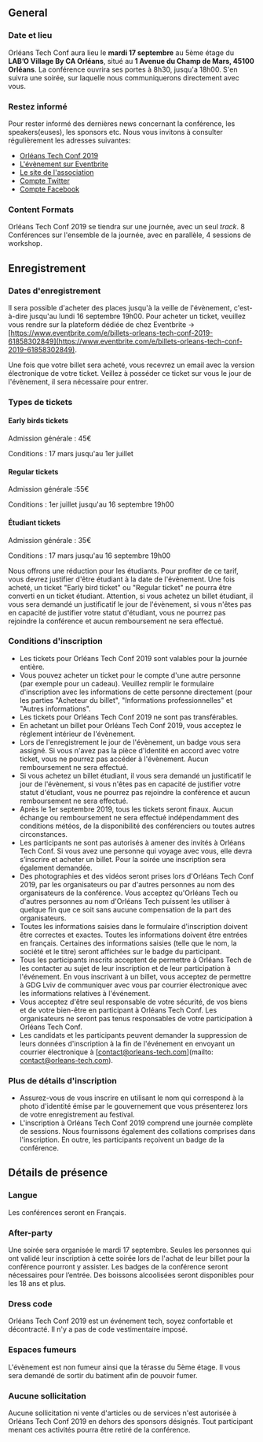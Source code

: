 ## General

### Date et lieu

Orléans Tech Conf aura lieu le **mardi 17 septembre** au 5ème étage du **LAB’O Village By CA Orléans**, situé au **1 Avenue du Champ de Mars, 45100 Orléans**. La conférence ouvrira ses portes à 8h30, jusqu'a 18h00. S'en suivra une soirée, sur laquelle nous communiquerons directement avec vous.

### Restez informé

Pour rester informé des dernières news concernant la conférence, les speakers(euses), les sponsors etc. Nous vous invitons à consulter régulièrement les adresses suivantes:

* [Orléans Tech Conf 2019](https://orleans-tech-conf.com/)
* [L'évènement sur Eventbrite](https://www.eventbrite.com/e/billets-orleans-tech-conf-2019-61858302849)
* [Le site de l'association](https://orleans-tech.com)
* [Compte Twitter](https://twitter.com/orleans_tech)
* [Compte Facebook](https://www.facebook.com/orleanstech/)

### Content Formats

Orléans Tech Conf 2019 se tiendra sur une journée, avec un seul _track_. 8 Conférences sur l'ensemble de la journée, avec en parallèle, 4 sessions de workshop.
  
## Enregistrement

### Dates d'enregistrement

Il sera possible d'acheter des places jusqu'à la veille de l'évènement, c'est-à-dire jusqu'au lundi 16 septembre 19h00. Pour acheter un ticket, veuillez vous rendre sur la plateform dédiée de chez Eventbrite -> [https://www.eventbrite.com/e/billets-orleans-tech-conf-2019-61858302849](https://www.eventbrite.com/e/billets-orleans-tech-conf-2019-61858302849). 

Une fois que votre billet sera acheté, vous recevrez un email avec la version électronique de votre ticket. Veillez à posséder ce ticket sur vous le jour de l'évènement, il sera nécessaire pour entrer.

### Types de tickets

#### **Early birds tickets**

Admission générale : 45€

Conditions : 17 mars jusqu'au 1er juillet

#### **Regular tickets**

Admission générale :55€

Conditions : 1er juillet jusqu'au 16 septembre 19h00

#### **Étudiant tickets**

Admission générale : 35€

Conditions : 17 mars jusqu'au 16 septembre 19h00

Nous offrons une réduction pour les étudiants. Pour profiter de ce tarif, vous devrez justifier d'être étudiant à la date de l'évènement. Une fois acheté, un ticket "Early bird ticket" ou "Regular ticket" ne pourra être converti en un ticket étudiant. Attention, si vous achetez un billet étudiant, il vous sera demandé un justificatif le jour de l'évènement, si vous n'êtes pas en capacité de justifier votre statut d'étudiant, vous ne pourrez pas rejoindre la conférence et aucun remboursement ne sera effectué.

### Conditions d'inscription

- Les tickets pour Orléans Tech Conf 2019 sont valables pour la journée entière. 
- Vous pouvez acheter un ticket pour le compte d'une autre personne (par exemple pour un cadeau). Veuillez remplir le formulaire d'inscription avec les informations de cette personne directement (pour les parties "Acheteur du billet", "Informations professionnelles" et "Autres informations".
- Les tickets pour Orléans Tech Conf 2019 ne sont pas transférables. 
- En achetant un billet pour Orléans Tech Conf 2019, vous acceptez le réglement intérieur de l'évènement. 
- Lors de l'enregistrement le jour de l'évènement, un badge vous sera assigné. Si vous n'avez pas la pièce d'identité en accord avec votre ticket, vous ne pourrez pas accéder à l'évènement. Aucun remboursement ne sera effectué. 
- Si vous achetez un billet étudiant, il vous sera demandé un justificatif le jour de l'évènement, si vous n'êtes pas en capacité de justifier votre statut d'étudiant, vous ne pourrez pas rejoindre la conférence et aucun remboursement ne sera effectué. 
- Après le 1er septembre 2019, tous les tickets seront finaux. Aucun échange ou remboursement ne sera effectué indépendamment des conditions météos, de la disponibilité des conférenciers ou toutes autres circonstances. 
- Les participants ne sont pas autorisés à amener des invités à Orléans Tech Conf. Si vous avez une personne qui voyage avec vous, elle devra s’inscrire et acheter un billet. Pour la soirée une inscription sera également demandée.
- Des photographies et des vidéos seront prises lors d'Orléans Tech Conf 2019, par les organisateurs ou par d'autres personnes au nom des organisateurs de la conférence. Vous acceptez qu'Orléans Tech ou d'autres personnes au nom d'Orléans Tech puissent les utiliser à quelque fin que ce soit sans aucune compensation de la part des organisateurs.
- Toutes les informations saisies dans le formulaire d'inscription doivent être correctes et exactes. Toutes les informations doivent être entrées en français. Certaines des informations saisies (telle que le nom, la société et le titre) seront affichées sur le badge du participant.
- Tous les participants inscrits acceptent de permettre à Orléans Tech de les contacter au sujet de leur inscription et de leur participation à l'événement. En vous inscrivant à un billet, vous acceptez de permettre à GDG Lviv de communiquer avec vous par courrier électronique avec les informations relatives à l'événement.
- Vous acceptez d'être seul responsable de votre sécurité, de vos biens et de votre bien-être en participant à Orléans Tech Conf. Les organisateurs ne seront pas tenus responsables de votre participation à Orléans Tech Conf.
- Les candidats et les participants peuvent demander la suppression de leurs données d'inscription à la fin de l'événement en envoyant un courrier électronique à [contact@orleans-tech.com](mailto: contact@orleans-tech.com).
  

### Plus de détails d'inscription

- Assurez-vous de vous inscrire en utilisant le nom qui correspond à la photo d'identité émise par le gouvernement que vous présenterez lors de votre enregistrement au festival.
- L'inscription à Orléans Tech Conf 2019 comprend une journée complète de sessions. Nous fournissons également des collations comprises dans l'inscription. En outre, les participants reçoivent un badge de la conférence.

## Détails de présence

### Langue

Les conférences seront en Français.

### After-party

Une soirée sera organisée le mardi 17 septembre. Seules les personnes qui ont validé leur inscription à cette soirée lors de l'achat de leur billet pour la conférence pourront y assister. Les badges de la conférence seront nécessaires pour l’entrée. Des boissons alcoolisées seront disponibles pour les 18 ans et plus.

### Dress code

Orléans Tech Conf 2019 est un événement tech, soyez confortable et décontracté. Il n'y a pas de code vestimentaire imposé.

### Espaces fumeurs

L'évènement est non fumeur ainsi que la térasse du 5ème étage. Il vous sera demandé de sortir du batiment afin de pouvoir fumer.

### Aucune sollicitation

Aucune sollicitation ni vente d'articles ou de services n'est autorisée à Orléans Tech Conf 2019 en dehors des sponsors désignés. Tout participant menant ces activités pourra être retiré de la conférence.
